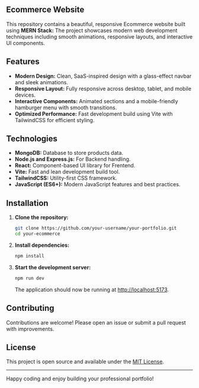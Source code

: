  ## Ecommerce Website
 
 This repository contains a beautiful, responsive  Ecommerce website built using  **MERN Stack:** The project showcases modern web development techniques including smooth animations, responsive layouts, and interactive UI components.
 

 
 ## Features
 
 - **Modern Design:** Clean, SaaS-inspired design with a glass-effect navbar and sleek animations.
 - **Responsive Layout:** Fully responsive across desktop, tablet, and mobile devices.
 - **Interactive Components:** Animated sections and a mobile-friendly hamburger menu with smooth transitions.
 - **Optimized Performance:** Fast development build using Vite with TailwindCSS for efficient styling.
 

 
 ## Technologies

 - **MongoDB:** Database to store products data.
 - **Node.js and Express.js:** For Backend handling.
 - **React:** Component-based UI library for Frentend.
 - **Vite:** Fast and lean development build tool.
 - **TailwindCSS:** Utility-first CSS framework.
 - **JavaScript (ES6+):** Modern JavaScript features and best practices.
 
 
 
 ## Installation
 
 1. **Clone the repository:**
 
    ```bash
    git clone https://github.com/your-username/your-portfolio.git
    cd your-ecommerce
    ```
 
 2. **Install dependencies:**
 
    ```bash
    npm install
    ```
 
 3. **Start the development server:**
 
    ```bash
    npm run dev
    ```
 
    The application should now be running at [http://localhost:5173](http://localhost:5173).
 


 ## Contributing
 
 Contributions are welcome! Please open an issue or submit a pull request with improvements.
 


 ## License
 
 This project is open source and available under the [MIT License](LICENSE).
 
 ---
 
 Happy coding and enjoy building your professional portfolio!